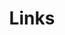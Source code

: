 ---
title: Links
links:
  - title: GitHub
    description: 一些小小沒用的專案
    website: https://github.com/osga24
    image: https://upload.wikimedia.org/wikipedia/commons/9/91/Octicons-mark-github.svg
  - title: Instagram
    description: 分享日常
    website: https://www.instagram.com/os324_/
    image: https://upload.wikimedia.org/wikipedia/commons/9/95/Instagram_logo_2022.svg
  - title: Discord
    description: 如果有問題 交流的歡迎私訊
    website: https://discord.com/users/osga_
    image: https://www.svgrepo.com/show/353655/discord-icon.svg
menu:
    main: 
        weight: 4
        params:
            icon: link

comments: false
---